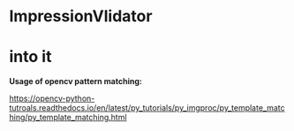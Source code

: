 # ImpressionVlidator
# into it
**Usage of opencv pattern matching:**

https://opencv-python-tutroals.readthedocs.io/en/latest/py_tutorials/py_imgproc/py_template_matching/py_template_matching.html
